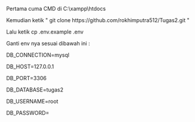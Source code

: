 <p>Pertama cuma CMD di C:\xampp\htdocs</p>
<p>Kemudian ketik " git clone https://github.com/rokhimputra512/Tugas2.git "</p>
<p>Lalu ketik cp .env.example .env</p>
<p>Ganti env nya sesuai dibawah ini :</p>
<p>DB_CONNECTION=mysql</p>
<p>DB_HOST=127.0.0.1</p>
<p>DB_PORT=3306</p>
<p>DB_DATABASE=tugas2</p>
<p>DB_USERNAME=root</p>
<p>DB_PASSWORD=</p>
